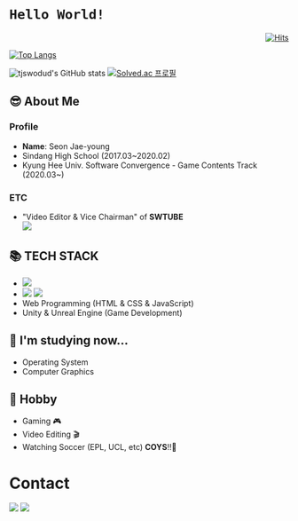# `Hello World!`
<div align="right">
  
[![Hits](https://hits.seeyoufarm.com/api/count/incr/badge.svg?url=https%3A%2F%2Fgithub.com%2Ftjswodud&count_bg=%2341AEFF&title_bg=%23373737&icon=&icon_color=%23FFFFFF&title=hits&edge_flat=false)](https://hits.seeyoufarm.com)
  
</div>

[![Top Langs](https://github-readme-stats.vercel.app/api/top-langs/?username=tjswodud&layout=compact&theme=cobalt&langs_count=7)](https://github.com/anuraghazra/github-readme-stats)

![tjswodud's GitHub stats](https://github-readme-stats.vercel.app/api?username=tjswodud&show_icons=true&theme=cobalt)
[![Solved.ac 프로필](http://mazassumnida.wtf/api/v2/generate_badge?boj=tjswodud01)](https://solved.ac/tjswodud01)

## 😎 About Me
### Profile
- <b>Name</b>: Seon Jae-young
- Sindang High School (2017.03~2020.02)
- Kyung Hee Univ. Software Convergence - Game Contents Track (2020.03~)
### ETC
- "Video Editor & Vice Chairman" of <b>SWTUBE</b><br>
<a href="https://www.youtube.com/channel/UCoJhIFodUrsH8suAe0kYDzQ"><img src="https://img.shields.io/badge/SWTUBE-FF0000?style=for-the-badge&logo=youtube&logoColor=white"></a>

## &#128218; TECH STACK
* <img src="https://img.shields.io/badge/Python-00599C?style=flat-square&logo=Python&logoColor=white"/></a>
* <img src="https://img.shields.io/badge/C-00599C?style=flat-square&logo=C&logoColor=white"/></a> <img src="https://img.shields.io/badge/C++-00599C?style=flat-square&logo=C%2B%2B&logoColor=white"/></a>
* Web Programming (HTML & CSS & JavaScript)
* Unity & Unreal Engine (Game Development)

## 📖 I'm studying now...
- Operating System
- Computer Graphics

## &#127955; Hobby
* Gaming &#127918;
* Video Editing 🎬
* Watching Soccer (EPL, UCL, etc) <b>COYS</b>!!💙

# Contact
<a href="https://www.instagram.com/jae_young.02" target="_blank"><img src="https://img.shields.io/badge/jae_young.02-white?style=round-square&logo=Instagram&logoColor=E4405F"/></a>
<a href="mailto:tjswodud85@gmail.com" target="_blank"><img src="https://img.shields.io/badge/Gmail-F07C3E?style=round-square&logo=Gmail&logoColor=EA4335"/></a>

<br>
